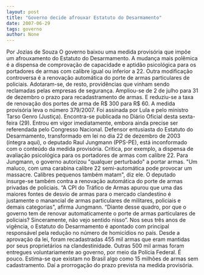 ```yaml
---
layout: post
title: "Governo decide afrouxar Estatuto do Desarmamento"
date: 2007-06-29
tags: governo
author: None
---
```

Por Jozias de Souza
O governo baixou uma medida provis&oacute;ria que imp&otilde;e um afrouxamento do Estatuto do Desarmamento. A mudan&ccedil;a mais pol&ecirc;mica &eacute; a dispensa de comprova&ccedil;&atilde;o de capacidade e aptid&atilde;o psicol&oacute;gica para os portadores de armas com calibre igual ou inferior a 22. Outra modifica&ccedil;&atilde;o controversa &eacute; a renova&ccedil;&atilde;o autom&aacute;tica do porte de armas particulares de policiais.
Adotaram-se, de resto, provid&ecirc;ncias que vinham sendo reclamadas pelas empresas de seguran&ccedil;a. Ampliou-se de 2 de julho para 31 de dezembro o prazo para recadastramento de armas. E reduziu-se a taxa de renova&ccedil;&atilde;o dos portes de arma de R$ 300 para R$ 60.
A medida provis&oacute;ria leva o n&uacute;mero 379/2007. Foi assinada por Lula e pelo ministro Tarso Genro (Justi&ccedil;a). Encontra-se publicada no Di&aacute;rio Oficial desta sexta-feira (29). Entrou em vigor imediatamente, embora ainda precise ser referendada pelo Congresso Nacional. 
Defensor entusiasta do Estatuto do Desarmamento, transformado em lei no dia 22 de dezembro de 2003 (&iacute;ntegra aqui), o deputado Raul Jungmann (PPS-PE), est&aacute; inconformado com o conte&uacute;do da medida provis&oacute;ria. Critica, por exemplo, a dispensa de avalia&ccedil;&atilde;o psicol&oacute;gica para os portadores de armas com calibre 22.
Para Jungmann, o governo autorizou &quot;qualquer perturbado&quot; a portar armas. &quot;Um maluco, com uma carabina calibre 22 semi-autom&aacute;tica pode provocar um massacre. Calibres pequenos tamb&eacute;m matam&quot;, diz ele. O deputado insurge-se tamb&eacute;m contra a renova&ccedil;&atilde;o autom&aacute;tica do porte de armas privadas de policiais.
&ldquo;A CPI do Tr&aacute;fico de Armas apurou que uma das maiores fontes de desvio de armas para o mercado clandestino &eacute; justamente o manancial de armas particulares de militares, policiais e demais categorias&quot;, afirma Jungmann. &ldquo;Diante desse quadro, por que o governo tem de renovar automaticamente o porte de armas particulares de policiais? Sinceramente, n&atilde;o vejo sentido nisso&rdquo;.
Nos seus tr&ecirc;s anos de vig&ecirc;ncia, o Estatuto do Desarmamento &eacute; apontado com principal respons&aacute;vel pela redu&ccedil;&atilde;o no n&uacute;mero de homic&iacute;dios no pa&iacute;s. 
Desde a aprova&ccedil;&atilde;o da lei, foram recadastradas 455 mil armas que eram mantidas por seus propriet&aacute;rios na clandestinidade. Outras 500 mil armas foram entregues voluntariamente ao governo, por meio da Pol&iacute;cia Federal. &Eacute; pouco. Estima-se que existam no Brasil algo como 15 milh&otilde;es de armas sem cadastramento. Da&iacute; a prorroga&ccedil;&atilde;o do prazo prevista na medida provis&oacute;ria.  